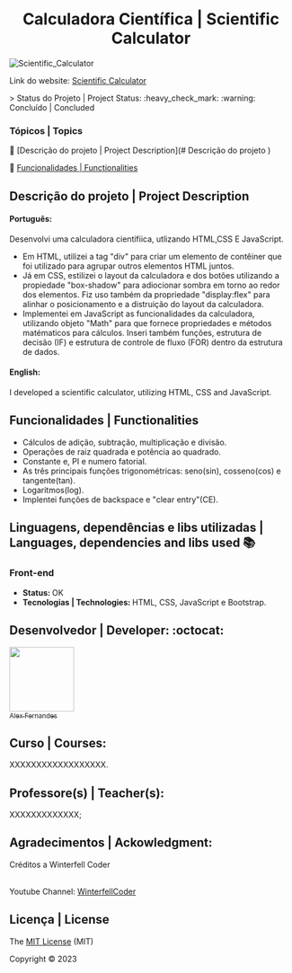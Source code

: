 <div align="center">
    <h1> Calculadora Científica | Scientific Calculator </h1>

</div>


![Scientific_Calculator](https://user-images.githubusercontent.com/108309097/236639133-51da4ec3-efbd-4661-9980-266b91b0cc8d.png)


<div>

Link do website: <a href="https://scientific-calculator-gamma.vercel.app/">Scientific Calculator</a>

</div>
> Status do Projeto | Project Status: :heavy_check_mark: :warning: Concluído | Concluded

### Tópicos | Topics

:small_blue_diamond: [Descrição do projeto | Project Description](# Descrição do projeto )

:small_blue_diamond: [Funcionalidades | Functionalities](#Funcionalidades)


## Descrição do projeto | Project Description 

<p align="justify">
<h4>Português: </h4>
<p>Desenvolvi uma calculadora científiica, utlizando HTML,CSS E JavaScript.<br>
   <ul>
   <li>Em HTML, utilizei a tag "div" para criar um elemento de contêiner que foi utilizado para agrupar outros elementos HTML juntos.</li>
   <li>Já em CSS, estilizei o layout da calculadora e dos botões utilizando a propiedade "box-shadow" para adiocionar sombra em torno
    ao redor dos elementos. Fiz uso também da propriedade "display:flex" para alinhar o posicionamento e a distruição do
    layout da calculadora.</li>
    <li>Implementei em JavaScript as funcionalidades da calculadora, utilizando objeto "Math" para que fornece propriedades e métodos 
    matématicos para cálculos. Inseri também funções, estrutura de decisão (IF) e  estrutura de controle de fluxo (FOR) dentro da 
    estrutura de dados. </li>
    </ul>
   
</p>

<h4>English: </h4>
<p>I developed a scientific calculator, utilizing HTML, CSS and JavaScript. </p>

</p>

## Funcionalidades | Functionalities
<ul>
<li> Cálculos de adição, subtração, multiplicação e divisão.</li>
<li> Operações de raiz quadrada e potência ao quadrado.</li>
<li> Constante e, PI e numero fatorial. </li>
<li> As três principais funções trigonométricas: seno(sin), cosseno(cos) e tangente(tan).</li>
<li> Logaritmos(log).</li>
<li> Implentei funções de backspace e "clear entry"(CE).</li>
</ul>

## Linguagens, dependências e libs utilizadas | Languages, dependencies and libs used :books:

<h3>Front-end</h3>
<ul>
    <li><b>Status: </b>OK</li>
    <li><b>Tecnologias | Technologies: </b>HTML, CSS, JavaScript e Bootstrap.</li>
</ul>



## Desenvolvedor | Developer: :octocat:


[<img src="https://github.com/alexfn93.png" width=115><br><sub>Alex Fernandes</sub>](https://github.com/alexfn93)  <br> 


<h2>Curso | Courses:</h2> XXXXXXXXXXXXXXXXXX.

<h2>Professore(s) | Teacher(s):</h2> XXXXXXXXXXXXX; <br>

<p align="justify">
<h2>Agradecimentos | Ackowledgment:</h2>
<p> Créditos a Winterfell Coder</p>
<br>
 Youtube Channel: <a href="https://www.youtube.com/watch?v=LgryqYxSCNk">WinterfellCoder</a>

## Licença | License

The [MIT License]() (MIT)

Copyright :copyright: 2023
